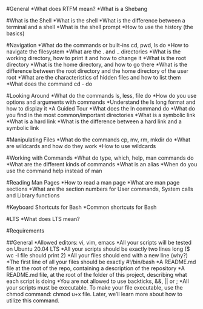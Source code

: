 #General
*What does RTFM mean?
*What is a Shebang

#What is the Shell
*What is the shell
*What is the difference between a terminal and a shell
*What is the shell prompt
*How to use the history (the basics)

#Navigation
*What do the commands or built-ins cd, pwd, ls do
*How to navigate the filesystem
*What are the . and .. directories
*What is the working directory, how to print it and how to change it
*What is the root directory
*What is the home directory, and how to go there
*What is the difference between the root directory and the home directory of the user root
*What are the characteristics of hidden files and how to list them
*What does the command cd - do

#Looking Around
*What do the commands ls, less, file do
*How do you use options and arguments with commands
*Understand the ls long format and how to display it
*A Guided Tour
*What does the ln command do
*What do you find in the most common/important directories
*What is a symbolic link
*What is a hard link
*What is the difference between a hard link and a symbolic link

#Manipulating Files
*What do the commands cp, mv, rm, mkdir do
*What are wildcards and how do they work
*How to use wildcards

#Working with Commands
*What do type, which, help, man commands do
*What are the different kinds of commands
*What is an alias
*When do you use the command help instead of man

#Reading Man Pages
*How to read a man page
*What are man page sections
*What are the section numbers for User commands, System calls and Library functions

#Keyboard Shortcuts for Bash
*Common shortcuts for Bash

#LTS
*What does LTS mean?

#Requirements

##General
*Allowed editors: vi, vim, emacs
*All your scripts will be tested on Ubuntu 20.04 LTS
*All your scripts should be exactly two lines long ($ wc -l file should print 2)
*All your files should end with a new line (why?)
*The first line of all your files should be exactly #!/bin/bash
*A README.md file at the root of the repo, containing a description of the repository
*A README.md file, at the root of the folder of this project, describing what each script is doing
*You are not allowed to use backticks, &&, || or ;
*All your scripts must be executable. To make your file executable, use the chmod command: chmod u+x file. Later, we’ll learn more about how to utilize this command.
